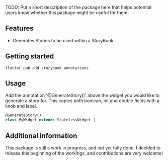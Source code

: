 <!-- 
This README describes the package. If you publish this package to pub.dev,
this README's contents appear on the landing page for your package.

For information about how to write a good package README, see the guide for
[writing package pages](https://dart.dev/guides/libraries/writing-package-pages). 

For general information about developing packages, see the Dart guide for
[creating packages](https://dart.dev/guides/libraries/create-library-packages)
and the Flutter guide for
[developing packages and plugins](https://flutter.dev/developing-packages). 
-->

TODO: Put a short description of the package here that helps potential users
know whether this package might be useful for them.

## Features

- Generates Stories to be used within a StoryBook.

## Getting started

`flutter pub add storybook_annotations`

## Usage

Add the annotation '@GenerateStory()' above the widget you would like to generate a story for.
This copies both boolean, int and double fields with a knob and label.

```dart
@GenerateStory()
class MyWidget extends StatelessWidget {
```

## Additional information

This package is still a work in progress, and not yet fully done. I decided to release this beginning of the workings, and contributions are very welcome!
